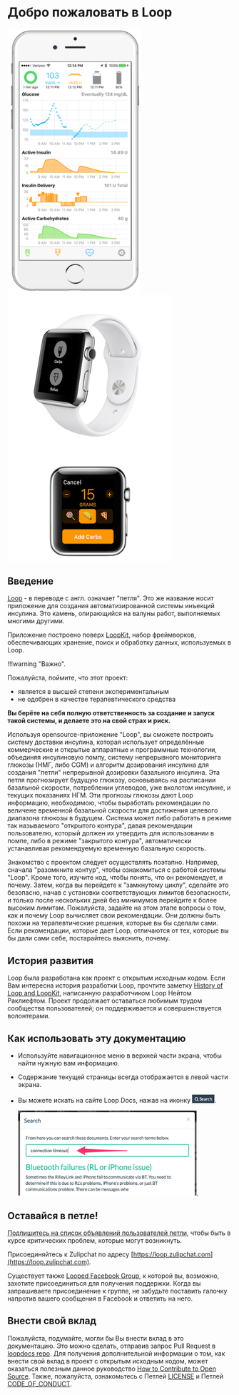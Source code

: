 # Добро пожаловать в Loop

<img src="img/phones.png" width="300" alt="iPhone Screenshot">
<img src="img/watch.png" alt="Apple Watch Screenshots">

## Введение

[Loop](https://github.com/LoopKit/Loop) - в переводе с англ. означает "петля". Это же название носит приложение для создания автоматизированной системы инъекций инсулина. Это камень, опирающийся на валуны работ, выполняемых многими другими. 

Приложение построено поверх [LoopKit](https://github.com/LoopKit/LoopKit), набор фреймворков, обеспечивающих хранение, поиск и обработку данных, используемых в Loop.

!!!warning "Важно".

  Пожалуйста, поймите, что этот проект:

  - является в высшей степени экспериментальным
  - не одобрен в качестве терапевтического средства

   **Вы берёте на себя полную ответственность за создание и запуск такой системы, и делаете это на свой страх и риск.**

Используя opensource-приложение "Loop", вы cможете построить систему доставки инсулина, которая использует определённые коммерческие и открытые аппаратные и программные технологии, объединяя инсулиновую помпу, систему непрерывного мониторинга глюкозы (НМГ, либо CGM) и алгоритм дозирования инсулина для создания "петли" непрерывной дозировки базального инсулина. Эта петля прогнозирует будущую глюкозу, основываясь на расписании базальной скорости, потреблении углеводов, уже вколотом инсулине, и текущих показаниях НГМ. Эти прогнозы глюкозы дают Loop информацию, необходимою, чтобы выработать рекомендации по величене временной базальной скорости для достижения целевого диапазона глюкозы в будущем. Система может либо работать в режиме так называемого "открытого контура", давая рекомендации пользователю, который должен их утвердить для использовании в помпе, либо в режиме "закрытого контура", автоматически устанавливая рекомендуемую временную базальную скорость. 

Знакомство с проектом следует осуществлять поэтапно. Например, сначала "разомкните контур", чтобы ознакомиться с работой системы "Loop". Кроме того, изучите код, чтобы понять, что он рекомендует, и почему. Затем, когда вы перейдете к "замкнутому циклу", сделайте это безопасно, начав с установки соответствующих лимитов безопасности, и только после нескольких дней без минимумов перейдите к более высоким лимитам. Пожалуйста, задайте на этом этапе вопросы о том, как и почему Loop вычисляет свои рекомендации. Они должны быть похожи на терапевтические решения, которые вы бы сделали сами. Если рекомендации, которые дает Loop, отличаются от тех, которые вы бы дали сами себе, постарайтесь выяснить, почему.

## История развития

Loop была разработана как проект с открытым исходным кодом. Если Вам интересна история разработки Loop, прочтите заметку [History of Loop and LoopKit](https://medium.com/@loudnate/the-history-of-loop-and-loopkit-59b3caf13805), написанную разработчиком Loop Нейтом Раклиефтом. Проект продолжает оставаться любимым трудом сообщества пользователей; он поддерживается и совершенствуется волонтерами.


## Как использовать эту документацию

* Используйте навигационное меню в верхней части экрана, чтобы найти нужную вам информацию.
* Содержание текущей страницы всегда отображается в левой части экрана.
* Вы можете искать на сайте Loop Docs, нажав на иконку <img src="img/search_icon.png" width="50px">.

  <img src="img/search_example.png" width="400">.


## Оставайся в петле!

[Подпишитесь на список объявлений пользователей петли](https://groups.google.com/forum/#!forum/loop-ios-users), чтобы быть в курсе критических проблем, которые могут возникнуть.

Присоединяйтесь к Zulipchat по адресу [https://loop.zulipchat.com](https://loop.zulipchat.com).

Существует также [Looped Facebook Group](https://www.facebook.com/groups/TheLoopedGroup/?fref=nf), к которой вы, возможно, захотите присоединиться для получения поддержки. Когда вы запрашиваете присоединение к группе, не забудьте поставить галочку напротив вашего сообщения в Facebook и ответить на него.

## Внести свой вклад

Пожалуйста, подумайте, могли бы Вы внести вклад в это документацию. Это можно сделать, отправив запрос Pull Request в [loopdocs repo](https://github.com/LoopKit/loopdocs). Для получения дополнительной информации о том, как внести свой вклад в проект с открытым исходным кодом, может оказаться полезным данное руководство [How to Contribute to Open Source](https://opensource.guide/how-to-contribute/). Также, пожалуйста, ознакомьтесь с Петлей [LICENSE](https://github.com/LoopKit/Loop/blob/master/LICENSE.md) и Петлей [CODE_OF_CONDUCT](https://github.com/LoopKit/Loop/blob/master/CODE_OF_CONDUCT.md).

